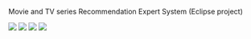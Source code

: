 Movie and TV series Recommendation Expert System (Eclipse project)

<img src="https://github.com/supcicak0/project-kbs/blob/master/kbs%20expert%20system/Preview/Capture.PNG">

<img src="https://github.com/supcicak0/project-kbs/blob/master/kbs%20expert%20system/Preview/Capture2.PNG">

<img src="https://github.com/supcicak0/project-kbs/blob/master/kbs%20expert%20system/Preview/Capture3.PNG">

<img src="https://github.com/supcicak0/project-kbs/blob/master/kbs%20expert%20system/Preview/Capture4.PNG">
